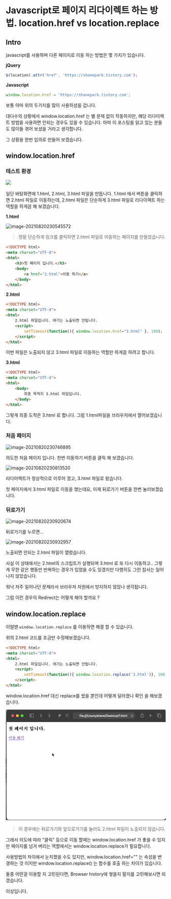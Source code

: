# Javascript로 페이지 리다이렉트 하는 방법. location.href vs location.replace

## Intro

javascript를 사용하며 다른 페이지로 이동 하는 방법은 몇 가지가 있습니다.

**jQuery**

```javascript
$(location).attr('href', 'https://shanepark.tistory.com');
```

**Javascript**

```javascript
window.location.href = 'https://shanepark.tistory.com';
```

보통 아마 위의 두가지를 많이 사용하셨을 겁니다.

대다수의 상황에서 window.location.href 는 별 문제 없이 작동하지만, 해당 리다이렉트 방법을 사용하면 안되는 경우도 있을 수 있습니다. 아마 이 포스팅을 읽고 있는 분들도 많이들 겪어 보셨을 거라고 생각합니다.

그 상황을 한번 임의로 만들어 보겠습니다.

## window.location.href

### 테스트 환경

![](https://raw.githubusercontent.com/Shane-Park/markdownBlog/master/frontend/javascript/redirect.assets/image-20210820225344230.webp)

일단 바탕화면에 1.html, 2.html, 3.html 파일을 만듭니다. 1.html 에서 버튼을 클릭하면 2.html 파일로 이동하는데, 2.html 파일은 단순하게 3.html 파일로 리다이렉트 하는 역할을 하게끔 해 보겠습니다.	

**1.html**

![image-20210820230545572](https://raw.githubusercontent.com/Shane-Park/markdownBlog/master/frontend/javascript/redirect.assets/image-20210820230545572.webp)

> 정말 단순하게 링크를 클릭하면 2.html 파일로 이동하는 페이지를 만들었습니다.

```html
<!DOCTYPE html>
<meta charset="UTF-8">
<html>
    <h3>첫 페이지 입니다.</h3>
    <body>
        <a href="2.html">이동 하기</a>
    </body>
</html>
```

**2.html**

```html
<!DOCTYPE html>
<meta charset="UTF-8">
<html>
    2.html 파일입니다. 여기는 노출되면 안됩니다.
    <script>
        setTimeout(function(){ window.location.href="3.html" }, 100);
    </script>
</html>
```

이번 파일은 노출되지 않고 3.html 파일로 이동하는 역할만 하게끔 하려고 합니다.

**3.html**

```html
<!DOCTYPE html>
<meta charset="UTF-8">
<html>
    <body>
        최종 목적지 3.html 파일입니다.
    </body>
</html>
```

그렇게 최종 도착은 3.html 로 합니다. 그럼 1.html파일을 브라우저에서 열어보겠습니다.	

### 처음 페이지

![image-20210820230746895](https://raw.githubusercontent.com/Shane-Park/markdownBlog/master/frontend/javascript/redirect.assets/image-20210820230746895.webp)

의도한 처음 페이지 입니다. 한번 이동하기 버튼을 클릭 해 보겠습니다.		

![image-20210820230813520](https://raw.githubusercontent.com/Shane-Park/markdownBlog/master/frontend/javascript/redirect.assets/image-20210820230813520.webp)

리다이렉트가 정상적으로 이루어 졌고, 3.html 파일로 왔습니다. 

첫 페이지에서 3.html 파일로 이동을 했는데요, 이제 뒤로가기 버튼을 한번 눌러보겠습니다.

### 뒤로가기

![image-20210820230920674](https://raw.githubusercontent.com/Shane-Park/markdownBlog/master/frontend/javascript/redirect.assets/image-20210820230920674.webp)

뒤로가기를 누르면...

![image-20210820230932957](https://raw.githubusercontent.com/Shane-Park/markdownBlog/master/frontend/javascript/redirect.assets/image-20210820230932957.webp)

노출되면 안되는 2.html 파일이 열렸습니다. 

사실 이 상태에서는 2.html의 스크립트가 실행되며 3.html 로 또 다시 이동하고.. 그렇게 무한 같은 행동만 반복하는 경우가 있었을 수도 있겠지만 다행히도 그런 참사는 일어나지 않았습니다. 

워낙 자주 일어나던 문제라서 브라우저 차원에서 방지하지 않았나 생각됩니다.

그럼 이런 경우의 Redirect는 어떻게 해야 할까요 ? 

## window.location.replace

이럴땐 `window.location.replace` 를 이용하면 해결 할 수 있습니다.

위의 2.html 코드를 조금만 수정해보겠습니다.

```html
<!DOCTYPE html>
<meta charset="UTF-8">
<html>
    2.html 파일입니다. 여기는 노출되면 안됩니다.
    <script>
        setTimeout(function(){ window.location.replace('3.html')}, 100);
    </script>
</html>
```

window.location.href 대신 replace를 썼을 뿐인데 어떻게 달라졌나 확인 을 해보겠습니다.	

![page](https://raw.githubusercontent.com/Shane-Park/markdownBlog/master/frontend/javascript/redirect.assets/page.gif)

> 이 경우에는 뒤로가기와 앞으로가기를 눌러도 2.html 파일이 노출되지 않습니다.

그래서 의도에 따라 "클릭" 등으로 이동 할때는 window.location.href 가 좋을 수 있지만 페이지를 넘겨 버리는 역할에서는 window.location.replace가 필요합니다.

사용방법의 차이에서 눈치챘을 수도 있지만, window.location.href="" 는 속성을 변경하는 것 이지만 window.location.replace() 는 함수를 호출 하는 차이가 있습니다.



둘중 어떤걸 이용할 지 고민된다면, Browser history에 쌓을지 말지를 고민해보시면 되겠습니다.

이상입니다.